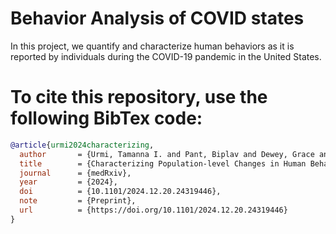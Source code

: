 # Behavior Analysis of COVID states
In this project, we quantify and characterize human behaviors as it is reported by individuals during the COVID-19 pandemic in the United States. 

# To cite this repository, use the following BibTex code:
```bibtex
@article{urmi2024characterizing,
  author       = {Urmi, Tamanna I. and Pant, Biplav and Dewey, Grace and Quintana-Mathé, Alejandra and Lang, Irene and Druckman, James N. and Ognyanova, Katherine and Baum, Matthew and Perlis, Roy H. and Riedl, Christoph and Lazer, David and Santillana, Mauricio},
  title        = {Characterizing Population-level Changes in Human Behavior during the COVID-19 Pandemic in the United States},
  journal      = {medRxiv},
  year         = {2024},
  doi          = {10.1101/2024.12.20.24319446},
  note         = {Preprint},
  url          = {https://doi.org/10.1101/2024.12.20.24319446}
}
